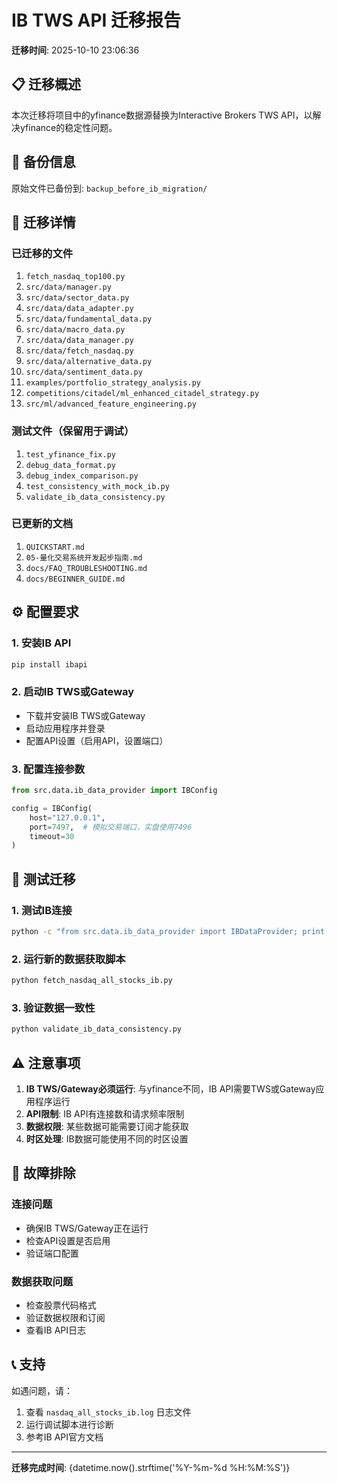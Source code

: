 # IB TWS API 迁移报告

**迁移时间**: 2025-10-10 23:06:36

## 📋 迁移概述

本次迁移将项目中的yfinance数据源替换为Interactive Brokers TWS API，以解决yfinance的稳定性问题。

## 📁 备份信息

原始文件已备份到: `backup_before_ib_migration/`

## 🔄 迁移详情

### 已迁移的文件

1. `fetch_nasdaq_top100.py`
2. `src/data/manager.py`
3. `src/data/sector_data.py`
4. `src/data/data_adapter.py`
5. `src/data/fundamental_data.py`
6. `src/data/macro_data.py`
7. `src/data/data_manager.py`
8. `src/data/fetch_nasdaq.py`
9. `src/data/alternative_data.py`
10. `src/data/sentiment_data.py`
11. `examples/portfolio_strategy_analysis.py`
12. `competitions/citadel/ml_enhanced_citadel_strategy.py`
13. `src/ml/advanced_feature_engineering.py`

### 测试文件（保留用于调试）

1. `test_yfinance_fix.py`
2. `debug_data_format.py`
3. `debug_index_comparison.py`
4. `test_consistency_with_mock_ib.py`
5. `validate_ib_data_consistency.py`

### 已更新的文档

1. `QUICKSTART.md`
2. `05-量化交易系统开发起步指南.md`
3. `docs/FAQ_TROUBLESHOOTING.md`
4. `docs/BEGINNER_GUIDE.md`

## ⚙️ 配置要求

### 1. 安装IB API
```bash
pip install ibapi
```

### 2. 启动IB TWS或Gateway
- 下载并安装IB TWS或Gateway
- 启动应用程序并登录
- 配置API设置（启用API，设置端口）

### 3. 配置连接参数
```python
from src.data.ib_data_provider import IBConfig

config = IBConfig(
    host="127.0.0.1",
    port=7497,  # 模拟交易端口，实盘使用7496
    timeout=30
)
```

## 🧪 测试迁移

### 1. 测试IB连接
```bash
python -c "from src.data.ib_data_provider import IBDataProvider; print('IB API可用:', IBDataProvider().is_available)"
```

### 2. 运行新的数据获取脚本
```bash
python fetch_nasdaq_all_stocks_ib.py
```

### 3. 验证数据一致性
```bash
python validate_ib_data_consistency.py
```

## ⚠️ 注意事项

1. **IB TWS/Gateway必须运行**: 与yfinance不同，IB API需要TWS或Gateway应用程序运行
2. **API限制**: IB API有连接数和请求频率限制
3. **数据权限**: 某些数据可能需要订阅才能获取
4. **时区处理**: IB数据可能使用不同的时区设置

## 🔧 故障排除

### 连接问题
- 确保IB TWS/Gateway正在运行
- 检查API设置是否启用
- 验证端口配置

### 数据获取问题
- 检查股票代码格式
- 验证数据权限和订阅
- 查看IB API日志

## 📞 支持

如遇问题，请：
1. 查看 `nasdaq_all_stocks_ib.log` 日志文件
2. 运行调试脚本进行诊断
3. 参考IB API官方文档

---

**迁移完成时间**: {datetime.now().strftime('%Y-%m-%d %H:%M:%S')}
